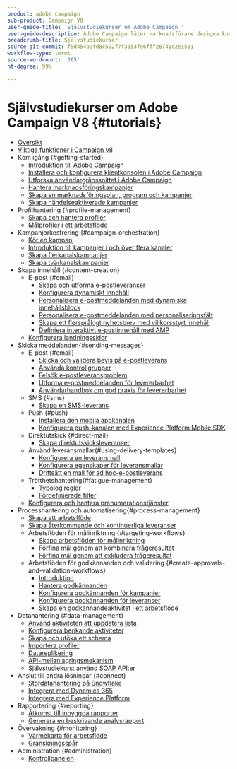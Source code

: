 ```yaml
---
product: adobe campaign
sub-product: Campaign V8
user-guide-title: 'Självstudiekurser om Adobe Campaign '
user-guide-description: Adobe Campaign låter marknadsförare designa kundupplevelser över flera kanaler och levererar en miljö för visuell kampanjorkestrering, interaktionshantering i realtid och körning över flera kanaler.
breadcrumb-title: Självstudiekurser
source-git-commit: f5d454b9fd8c502f7f3653fe6fff28741c2e1581
workflow-type: tm+mt
source-wordcount: '365'
ht-degree: 99%

---
```



# Självstudiekurser om Adobe Campaign V8 {#tutorials}

+ [Översikt](/help/overview.md)
+ [Viktiga funktioner i Campaign v8](https://experienceleague.adobe.com/docs/campaign/campaign-v8/start/whats-new.html?lang=sv)
+ Kom igång {#getting-started}
   + [Introduktion till Adobe Campaign](/help/get-started/introduction-to-adobe-campaign.md)
   + [Installera och konfigurera klientkonsolen i Adobe Campaign](/help/get-started/install-and-set-up-the-adobe-campaign-client-console.md)
   + [Utforska användargränssnittet i Adobe Campaign ](/help/get-started/explore-the-adobe-campaign-user-interface.md)
   + [Hantera marknadsföringskampanjer](/help/get-started/manage-marketing-campaigns.md)
   + [Skapa en marknadsföringsplan, program och kampanjer](/help/get-started/create-a-marketing-plan-programs-and-campaigns.md)
   + [Skapa händelseaktiverade kampanjer](/help/get-started/create-event-triggered-campaigns.md)
+ Profilhantering {#profile-management}
   + [Skapa och hantera profiler](/help/profile-management/create-and-manage-profiles.md)
   + [Målprofiler i ett arbetsflöde](/help/profile-management/target-profiles-in-a-workflow.md)
+ Kampanjorkestrering {#campaign-orchestration}
   + [Kör en kampanj](/help/orchestrate-campaigns/execute-a-campaign.md)
   + [Introduktion till kampanjer i och över flera kanaler](/help/orchestrate-campaigns/introduction-to-cross-and-multi-channel-campaigns.md)
   + [Skapa flerkanalskampanjer](/help/orchestrate-campaigns/multi-channel-campaigns.md)
   + [Skapa tvärkanalskampanjer](/help/orchestrate-campaigns/cross-channel-campaigns.md)
+ Skapa innehåll {#content-creation}
   + E-post {#email}
      + [Skapa och utforma e-postleveranser](/help/content-creation/create-and-design-email-deliveries.md)
      + [Konfigurera dynamiskt innehåll](/help/content-creation/configure-dynamic-content.md)
      + [Personalisera e-postmeddelanden med dynamiska innehållsblock](/help/content-creation/personalize-using-dynamic-content-blocks.md)
      + [Personalisera e-postmeddelanden med personaliseringsfält](/help/content-creation/personalize-emails-using-personalization-fields.md)
      + [Skapa ett flerspråkigt nyhetsbrev med villkorsstyrt innehåll](/help/content-creation/create-a-multilingual-newsletter-using-conditional-content.md)
      + [Definiera interaktivt e-postinnehåll med AMP](/help/content-creation/design-interactive-email-content-with-amp.md)
   + [Konfigurera landningssidor](/help/content-creation/configure-landingpages.md)
+ Skicka meddelanden{#sending-messages}
   + E-post {#email}
      + [Skicka och validera bevis på e-postleverans](/help/send-messages/email/send-and-validate-proofs.md)
      + [Använda kontrollgrupper](/help/send-messages/email/use-control-groups.md)
      + [Felsök e-postleveransproblem](/help/send-messages/email/troubleshoot-email-delivery-issues.md)
      + [Utforma e-postmeddelanden för levererbarhet](/help/send-messages/email/design-emails-for-deliverability.md)
      + [Användarhandbok om god praxis för levererbarhet](https://experienceleague.adobe.com/docs/deliverability-learn/deliverability-best-practice-guide/introduction.html?lang=sv)
   + SMS {#sms}
      + [Skapa en SMS-leverans](/help/send-messages/mobile/create-an-sms-delivery.md)
   + Push {#push}
      + [Installera den mobila appkanalen](/help/send-messages/mobile/install-the-mobile-app.md)
      + [Konfigurera push-kanalen med Experience Platform Mobile SDK](/help/send-messages/mobile/configure-push-using-aep-mobile-sdk.md)
   + Direktutskick {#direct-mail}
      + [Skapa direktutskicksleveranser](/help/send-messages/direct-mail/create-direct-mail-deliveries.md)
   + Använd leveransmallar{#using-delivery-templates}
      + [Konfigurera en leveransmall](/help/send-messages/use-delivery-templates/configure-a-delivery-template.md)
      + [Konfigurera egenskaper för leveransmallar](/help/send-messages/use-delivery-templates/set-delivery-template-properties.md)
      + [Driftsätt en mall för ad hoc-e-postleverans](/help/send-messages/use-delivery-templates/deploy-ad-hoc-email-delivery-template.md)
   + Trötthetshantering{#fatigue-management}
      + [Typologiregler](/help/send-messages/fatigue-management/typology-rules-for-fatigue-management.md)
      + [Fördefinierade filter](/help/send-messages/fatigue-management/fatigue-management-using-filters.md)
   + [Konfigurera och hantera prenumerationstjänster](/help/send-messages/configure-and-manage-subscription-services.md)
+ Processhantering och automatisering{#process-management}
   + [Skapa ett arbetsflöde](/help/process-management/create-a-workflow.md)
   + [Skapa återkommande och kontinuerliga leveranser](/help/process-management/recurring-deliveries.md)
   + Arbetsflöden för målinriktning {#targeting-workflows}
      + [Skapa arbetsflöden för målinriktning](/help/process-management/create-a-targeting-workflow.md)
      + [Förfina mål genom att kombinera frågeresultat](/help/process-management/refine-targets-by-combining-query-results.md)
      + [Förfina mål genom att exkludera frågeresultat](/help/process-management/refine-targets-by-excluding-query-results.md)
   + Arbetsflöden för godkännanden och validering {#create-approvals-and-validation-workflows}
      + [Introduktion](/help/process-management/create-approvals-and-validation-workflows/create-approvals-and-validation-workflows-introduction.md)
      + [Hantera godkännanden](/help/process-management/create-approvals-and-validation-workflows/manage-approvals.md)
      + [Konfigurera godkännanden för kampanjer ](/help/process-management/create-approvals-and-validation-workflows/configure-approvals-for-campaigns.md)
      + [Konfigurera godkännanden för leveranser ](/help/process-management/create-approvals-and-validation-workflows/configure-approvals-for-deliveries.md)
      + [Skapa en godkännandeaktivitet i ett arbetsflöde](/help/process-management/create-approvals-and-validation-workflows/create-approval-process-in-a-workflow.md)
+ Datahantering {#data-management}
   + [Använd aktiviteten att uppdatera lista](/help/process-management/use-the-update-list-activity.md)
   + [Konfigurera berikande aktiviteter](/help/process-management/enrichment-activity.md)
   + [Skapa och utöka ett schema](/help/data-management/create-and-extend-a-schema.md)
   + [Importera profiler](/help/data-management/import-profiles.md)
   + [Datareplikering](/help/data-management/data-replication.md)
   + [API-mellanlagringsmekanism](/help/data-management/api-staging-mechanism.md)
   + [Självstudiekurs: använd SOAP API:er](https://experienceleague.adobe.com/docs/campaign-learn/use-soap-apis/introduction.html?lang=sv)
+ Anslut till andra lösningar {#connect}
   + [Stordatahantering på Snowflake](/help/connect/big-data-segmentation-on-snowflake.md)
   + [Integrera med Dynamics 365](/help/connect/dynamics365-integration.md)
   + [Integrera med Experience Platform](https://experienceleague.adobe.com/docs/campaign-learn/integrate-with-experience-platform/overview.html?lang=sv)
+ Rapportering {#reporting}
   + [Åtkomst till inbyggda rapporter](/help/reporting/access-built-in-reports.md)
   + [Generera en beskrivande analysrapport](/help/reporting/generate-a-descriptive-analysis-report.md)
+ Övervakning {#monitoring}
   + [Värmekarta för arbetsflöde](/help/monitoring/workflow-heatmap.md)
   + [Granskningsspår](/help/monitoring/audit-trail.md)
+ Administration {#administration}
   + [Kontrollpanelen](https://experienceleague.adobe.com/docs/campaign-learn/control-panel/control-panel-overview.html?lang=sv)
